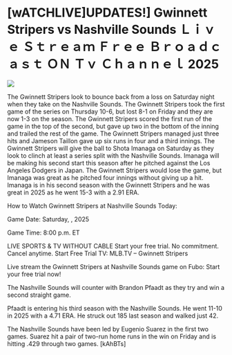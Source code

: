 # [wATCHLIVE]UPDATES!] Gwinnett Stripers vs Nashville Sounds Ｌｉｖｅ Ｓｔｒｅａｍ Ｆｒｅｅ Ｂｒｏａｄｃａｓｔ ＯＮ Ｔｖ Ｃｈａｎｎｅｌ  2025  
  
  
[![](https://i.imgur.com/qSNzIqt.png)](https://movie.rssnews.media/KGQfRNPT.php)  
  
The Gwinnett Stripers look to bounce back from a loss on Saturday night when they take on the Nashville Sounds. The Gwinnett Stripers took the first game of the series on Thursday 10-6, but lost 8-1 on Friday and they are now 1-3 on the season. The Gwinnett Stripers scored the first run of the game in the top of the second, but gave up two in the bottom of the inning and trailed the rest of the game. The Gwinnett Stripers managed just three hits and Jameson Taillon gave up six runs in four and a third innings. The Gwinnett Stripers will give the ball to Shota Imanaga on Saturday as they look to clinch at least a series split with the Nashville Sounds. Imanaga will be making his second start this season after he pitched against the Los Angeles Dodgers in Japan. The Gwinnett Stripers would lose the game, but Imanaga was great as he pitched four innings without giving up a hit. Imanaga is in his second season with the Gwinnett Stripers and he was great in 2025 as he went 15-3 with a 2.91 ERA.

How to Watch Gwinnett Stripers at Nashville Sounds Today:

Game Date: Saturday, , 2025

Game Time: 8:00 p.m. ET

LIVE SPORTS & TV WITHOUT CABLE
Start your free trial. No commitment. Cancel anytime.
Start Free Trial
TV: MLB.TV – Gwinnett Stripers

Live stream the Gwinnett Stripers at Nashville Sounds game on Fubo: Start your free trial now!

The Nashville Sounds will counter with Brandon Pfaadt as they try and win a second straight game.

Pfaadt is entering his third season with the Nashville Sounds. He went 11-10 in 2025 with a 4.71 ERA. He struck out 185 last season and walked just 42.

The Nashville Sounds have been led by Eugenio Suarez in the first two games. Suarez hit a pair of two-run home runs in the win on Friday and is hitting .429 through two games. [kAhBTs]